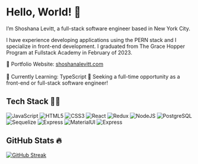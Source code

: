 # Hello, World! 👋

I’m Shoshana Levitt, a full-stack software engineer based in New York City.

I have experience developing applications using the PERN stack and I specialize in front-end development. I graduated from The Grace Hopper Program at Fullstack Academy in February of 2023.

🎨 Portfolio Website: [shoshanalevitt.com](http://www.shoshanalevitt.com/) <br></br>
🌱 Currently Learning: TypeScript
👀 Seeking a full-time opportunity as a front-end or full-stack software engineer!

## Tech Stack 👩‍💻

![JavaScript](https://img.shields.io/badge/JavaScript-F7DF1E?style=for-the-badge&logo=javascript&logoColor=black)
![HTML5](https://img.shields.io/badge/HTML5-E34F26?style=for-the-badge&logo=html5&logoColor=white)
![CSS3](	https://img.shields.io/badge/CSS3-1572B6?style=for-the-badge&logo=css3&logoColor=white)
![React](https://img.shields.io/badge/React-20232A?style=for-the-badge&logo=react&logoColor=61DAFB)
![Redux](https://img.shields.io/badge/Redux-593D88?style=for-the-badge&logo=redux&logoColor=white)
![NodeJS](https://img.shields.io/badge/Node.js-43853D?style=for-the-badge&logo=node.js&logoColor=white)
![PostgreSQL](https://img.shields.io/badge/PostgreSQL-316192?style=for-the-badge&logo=postgresql&logoColor=white)
![Sequelize](https://img.shields.io/badge/sequelize-323330?style=for-the-badge&logo=sequelize&logoColor=blue)
![Express](https://img.shields.io/badge/Express.js-404D59?style=for-the-badge)
![MaterialUI](https://img.shields.io/badge/Material--UI-0081CB?style=for-the-badge&logo=material-ui&logoColor=white)
![Express](https://img.shields.io/badge/Framer%20Motion-404D59?style=for-the-badge)


## GitHub Stats 🔥

[![GitHub Streak](https://streak-stats.demolab.com?user=shoshana-levitt&theme=black-ice&hide_border=true)](https://git.io/streak-stats)
